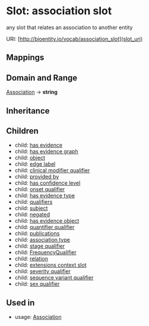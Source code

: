 # Slot: association slot


any slot that relates an association to another entity

URI: [http://bioentity.io/vocab/association_slot](slot_uri)
## Mappings

## Domain and Range

[Association](Association.md) -> **string**
## Inheritance

## Children

 *  child: [has evidence](has_evidence.md)
 *  child: [has evidence graph](has_evidence_graph.md)
 *  child: [object](object.md)
 *  child: [edge label](edge_label.md)
 *  child: [clinical modifier qualifier](clinical_modifier_qualifier.md)
 *  child: [provided by](provided_by.md)
 *  child: [has confidence level](has_confidence_level.md)
 *  child: [onset qualifier](onset_qualifier.md)
 *  child: [has evidence type](has_evidence_type.md)
 *  child: [qualifiers](qualifiers.md)
 *  child: [subject](subject.md)
 *  child: [negated](negated.md)
 *  child: [has evidence object](has_evidence_object.md)
 *  child: [quantifier qualifier](quantifier_qualifier.md)
 *  child: [publications](publications.md)
 *  child: [association type](association_type.md)
 *  child: [stage qualifier](stage_qualifier.md)
 *  child: [FrequencyQualifier](FrequencyQualifier.md)
 *  child: [relation](relation.md)
 *  child: [extensions context slot](extensions_context_slot.md)
 *  child: [severity qualifier](severity_qualifier.md)
 *  child: [sequence variant qualifier](sequence_variant_qualifier.md)
 *  child: [sex qualifier](sex_qualifier.md)
## Used in

 *  usage: [Association](Association.md)
